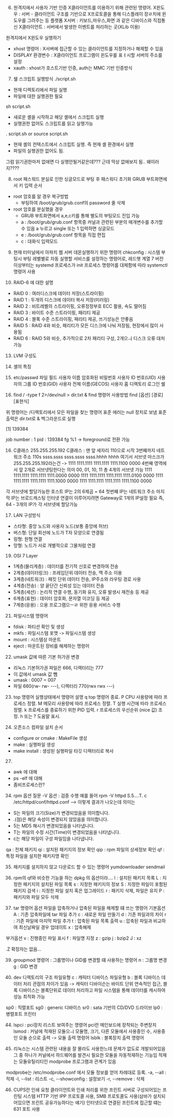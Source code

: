 06. 원격지에서 사용자 기반 인증 X클라이언트를 이용하기 위해 관련된 명령어.
X윈도우 : 서버 - 클라이언트 구조를 기반으로 X프로토콜을 통해 디스플레이 장ㄹ치에 윈도우를 그려주는 등 플랫폼
X서버 : 키보드,마우스,화면 과 같은 디바이스와 직접통신
X클라이언트 : 서버에서 발생한 이벤트를 처리하는 곳(XLib 이용)

원격지에서 X윈도우 실행하기
- xhost 명령어 : X서버에 접근할 수 있는 클라이언트를 지정하거나 해제할 수 있음
- DISPLAY 환경변수 : X클라이언트 프로그램이 윈도우를 표ㅕ시할 서버의 주소를 설정
- xauth : xhost가 호스트기반 인증, auth는 MMC 기반 인증방식

07. 쉘 스크립트 실행방식
./script.sh
- 현재 디렉토리에서 파일 실행
- 파일에 대한 실행권한 필요

sh script.sh
- 새로운 셸을 시작하고 해당 셸에서 스크립트 실행
- 실행권한 없어도 스크립트를 읽고 실행가능

. script.sh or source script.sh
- 현재 셸의 컨텍스트에서 스크립트 실행. 즉 현재 셸 환경에서 실행
- 파일의 실행권한 없어도 됨.

그럼 읽기권한마저 없애면 다 실행안될거같은데??? 근데 막상 없애보지 됨.. 왜이러지????

08. root 패스워드 분실로 인한 싱글모드로 부팅 후 패스워디 초기화 GRUB 부트화면에서 키 입력 순서
- root 암호를 알 경우 복구방법
  - 부팅하여 /boot/grub/grub.conf의 password 줄 삭제
- root 암호를 분실했을 경우
  - GRUB 부트화면에서 a,e,c키를 통해 별도의 부팅모드 진입 가능
  - a : /boot/grub/grub.conf 항목중 커널과 관련된 부분의 매개변수를 추가할 수 있음 a 누르고 single 또는 1 입력하면 싱글모드
  - e : /boot/grub/grub.conf 항목을 직접 편집
  - c : 대화식 입력모드

09. 현재 터미널에서 아파치 웹 서버 데몬실행하기 위한 명령어
chkconfig : 시스템 부팅시 부팅 레벨별로 자동 실행할 서비스를 설정하는 명령어로, 레드햇 계열 7 버전 이상부터는 systemd 프로세스가 init 프로세스 명령어를 대체함에 따라 systemctl 명령어 사용

11. RAID-6 에 대한 설명
- RAID 0 : 여러디스크에 데이터 저장(스트라이핑)
- RAID 1 : 두개의 디스크에 데이터 복사 저장(미러링)
- RAID 2 : 비트레벨의 스트라이핑, 오류정정부호 ECC 활용, 속도 떨어짐
- RAID 3 : 바이트 수준 스트라이핑, 패리티 제공
- RAID 4 : 블록 수준 스트라이핑, 패리티 제공, 쓰기성능은 안좋음
- RAID 5 : RAID 4와 비슷, 패리티가 모든 디스크에 나눠 저장됨, 현장에서 많이 사용됨
- RAID 6 : RAID 5와 비슷, 추가적으로 2차 패리티 구성, 2개으ㅢ 디스크 오류 대처 가능

13. LVM
구성도

14. 셸의 특징
2. etc/passwd 파일 필드
사용자 이름
암호화된 비밀번호
사용자 ID 번호(UID)
사용자의 그룹 ID 번호(GID)
사용자 전체 이름(GECOS)
사용자 홈 디렉토리
로그인 쉘

15. find / -type f 2>/dev/null > dir.txt &
find 명령어 사용방법
find [옵션] [경로] [표현식]

위 명령어는 /디렉토리에서 모든 파일을 찾는 명령어
표준 에러는 null 장치로 보냄
표준 출력은 dir.txt로
& 백그라운드로 실행

[1] 139384

job number : 1
pid : 139384
fg %1 -> foreground로 전환 가능

16. C클래스 255.255.255.192
C클래스 : 맨 앞 세자리 110으로 시작
3번쨰까지 네트워크 주소
110s ssss.ssss ssss.ssss ssss.hhhh hhhh
여기서 서브넷 마스크가 255.255.255.192라는건 -> 1111 1111.1111 1111.1111 1111.1100 0000
4번째 영역에서 앞 2개로 서브넷팅한다는 의미
00, 01, 10, 11 총 4개의 서브넷 가능
1111 1111.1111 1111.1111 1111.0000 0000
1111 1111.1111 1111.1111 1111.0100 0000
1111 1111.1111 1111.1111 1111.1000 0000
1111 1111.1111 1111.1111 1111.1100 0000

각 서브넷에 할당가능한 호스트 IP는 2의 6제곱 = 64
첫번쨰 IP는 네트워크 주소
마지막 IP는 브로드캐스팅
인터넷 연결이 이루어지려면 Gateway로 1개의 IP설정 필요
즉, 64 - 3개의 IP가 각 서브넷에 할당가능

17. LAN 구성방식
- 스타형: 중앙 노드와 사용자 노드(보통 중앙에 허브)
- 버스형: 단일 회선에 노드가 T자 모양으로 연결됨
- 링형: 원형 연결
- 망형: 노드가 서로 개별적으로 그물처럼 연결

19. OSI 7 Layer
- 1계층(물리계층) : 데이터를 전기적 신호로 변경하여 전송
- 2계층(데이터링크) : 프레임단위 데이터 전송, 맥 주소 이용
- 3계층(네트워크) : 패킷 단위 데이터 전송, IP주소와 라우팅 경로 사용
- 4계층(전송) : 양 끝단간 신뢰성 있는 데이터 전송
- 5계층(세션) : 논리적 연결 수행, 동기화 유지, 오류 발생시 재전송 등 제공
- 6계층(표현) : 데이터 암호화, 문자열 이코딩 등 제공
- 7계층(응용) : 으용 프로그램으ㅡㄹ 위한 응용 서비스 수행

21. 파일시스템 명령어
- fdisk : 파티션 확인 및 생성
- mkfs : 파일시스템 포맷 -> 파일시스템 생성
- mount : 시스템상 마운트
- eject : 마운트된 장비를 해제하는 명령어

22. umask 값에 따른 기본 허가권 변경
- 리눅스 기본허가권 파일은 666, 디렉터리는 777
- 이 값에서 umask 값 뺌
- umask : 0007 = 007
- 파일 660(rw- rw- ---), 디렉터리 770(rwx rwx ---)

23. top 명령어 실행상태에서 명령어 설명
q	top 명령어 종료.
P	CPU 사용량에 따라 프로세스 정렬.
M	메모리 사용량에 따라 프로세스 정렬.
T	실행 시간에 따라 프로세스 정렬.
k	프로세스를 종료하기 위한 PID 입력.
r	프로세스의 우선순위 (nice 값) 조정.
h 또는 ?	도움말 표시.

24. 오픈소스 컴파일 설치 순서
- configure or cmake : MakeFile 생성
- make : 실행파일 생성
- make install : 생성된 실행파일 타깃 디렉터리로 복사

27. 
- awk 에 대해
- ps -elf 에 대해
- 좀비프로세스란?

34. rpm 옵션 질문
-V 옵션 : 검증 수행
예를 들어 rpm -V httpd
S.5....T.  c /etc/httpd/conf/httpd.conf --> 이렇게 결과가 나오는데 의미는
- S는 파일의 크기(Size)가 변경되었음을 의미합니다.
- .(점)은 해당 속성이 변경되지 않았음을 의미합니다.
- 5는 MD5 해시가 변경되었음을 나타냅니다.
- T는 파일의 수정 시간(Time)이 변경되었음을 나타냅니다.
- c는 해당 파일이 구성 파일임을 나타냅니다.

qa : 전체 패키지
qi : 설치된 패키지의 정보 확인
qip : rpm 파일의 상세정보 확인
qf : 특정 파일을 설치한 패키지명 확인

35. 패키지를 설치하지 않고 다운로드 할 수 있는 명령어
yumdownloader sendmail

36. rpm의 qf와 비슷한 기능을 하는 dpkg 의 옵션이라....
l : 설치된 패키지 목록
L : 지정한 패키지의 설치된 파일 목록
s : 지정한 패키지의 정보
S : 지정한 파일이 포함된 패키지 검색
i : 지정한 파일 설치 혹은 업그레이드
r : 패키지 삭제, 파일은 유지
P : 패키지와 파일 모두 삭제

37. tar 명령어 옵션
파일을 압축하거나 압축된 파일을 해제할 떄 쓰는 명령어
기본옵션
A : 기존 압축파일에 tar 파일 추가
c : 새로운 파일 만들기
d : 기존 파일과의 차이
r : 기존 파일에 마지막 파일 추가
t : 압축된 파일 목록 출력
u : 압축된 파일과 비교하여 최신날짜일 경우 업데이트
x : 압축해제

부가옵션
v : 진행중인 파일 표시
f : 파일명 지정
z : gzip
j : bzip2
J : xz

.Z 확장자는 없음...

39. groupmod 명령어 : 그룹명이나 GID를 변경할 떄 사용하는 명령어
n : 그룹명 변경
g : GID 변경 

41. dev 디렉토리의 구조
파일유형 c : 캐릭터 디바이스
파일유형 b : 블록 디바이스
데이터 처리 관점의 차이가 있음 -> 캐릭터 디바이슨는 바이트 단위 연속적인 접근, 블록 디바이스는 블록단위로 데이터 처리하고 파일 시스템을 통해 데이터를 캐시하여 성능 최적화 가능

sp0 : 직렬포트
sg0 : generic 디바이스
sr0 : sata 기반의 CD/DVD 드라이브
lp0 : 병렬포트 프린터

44. lspci : pci장치 리스트 보여주는 명령어 pci란 메인보드에 장착되는 주변장치
lsmod : 커널에 적재된 모듈으ㅢ 모듈명, 크기, 다른 모듈에서 사용중인 수, 사용중인 모듈 순으로 출력 -> 모듈 출력 명령어
lsblk : 블록장치 출력 명령어

45. 리눅스는 시스템 관련된 내용을 잘 몰라도 사용한느데 문제가 없도로 개발되어있음
그 중 하나가 커널에서 하드웨어를 발견시 필요한 모듈을 자동적재하는 기능임
적재는 모듈유틸리티인 modprobe 프로그램과 관계가 있음

modprobe는 /etc/modprobe.conf 에서 모듈 정보를 얻어 차례대로 등록.
-a, --all : 적재
-l, --list : 리스트
-c, --showconfig : 설정보기
-r, --remove : 삭제

46. CUPS란 인쇄 요청 클라이언트와 인쇄 처리를 위한 프린트 서버로 구성되어있는 프린팅 시스템
HTTP 기반 IPP 프로토콜 사용, SMB 프로토콜도 사용(삼바가 설치되어있으면 프린트 공유가능하다는 얘기)
인터넷으로 연결된 프린트에 접근할 떄는 631 포트 사용

